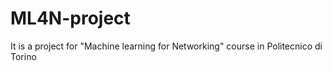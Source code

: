 # ML4N-project
It is a project for "Machine learning for Networking" course in Politecnico di Torino
